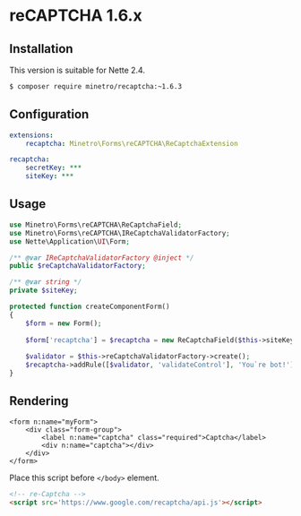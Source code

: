 # reCAPTCHA 1.6.x

## Installation

This version is suitable for Nette 2.4.

```sh
$ composer require minetro/recaptcha:~1.6.3
```

## Configuration

```yaml
extensions:
    recaptcha: Minetro\Forms\reCAPTCHA\ReCaptchaExtension

recaptcha:
    secretKey: ***
    siteKey: ***
```

## Usage

```php
use Minetro\Forms\reCAPTCHA\ReCaptchaField;
use Minetro\Forms\reCAPTCHA\IReCaptchaValidatorFactory;
use Nette\Application\UI\Form;

/** @var IReCaptchaValidatorFactory @inject */
public $reCaptchaValidatorFactory;

/** @var string */
private $siteKey;

protected function createComponentForm() 
{
    $form = new Form();
    
    $form['recaptcha'] = $recaptcha = new ReCaptchaField($this->siteKey, $label = NULL); 
    
    $validator = $this->reCaptchaValidatorFactory->create();
    $recaptcha->addRule([$validator, 'validateControl'], 'You`re bot!');
}
```

## Rendering

```smarty
<form n:name="myForm">
	<div class="form-group">
		<label n:name="captcha" class="required">Captcha</label>
		<div n:name="captcha"></div>
	</div>
</form>
```

Place this script before `</body>` element.

```html
<!-- re-Captcha -->
<script src='https://www.google.com/recaptcha/api.js'></script>
```
